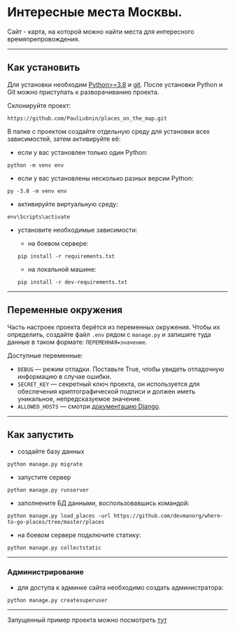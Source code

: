 # Интересные места Москвы.
Сайт - карта, на которой можно найти места для интересного времяпрепровождения.

---
## Как установить
Для установки необходим [Python>=3.8](https://www.python.org/downloads/) и [git](https://git-scm.com/downloads).
После установки Python и Git можно приступать к разворачиванию проекта.

Склонируйте проект:
```
https://github.com/PaulLubnin/places_on_the_map.git
```
В папке с проектом создайте отдельную среду для установки всех зависимостей, затем активируйте её:

- если у вас установлен только один Python:
```
python -m venv env
```
- если у вас установлены несколько разных версии Python:
```
py -3.8 -m venv env
```
- активируйте виртуальную среду:
```
env\Scripts\activate
```
- установите необходимые зависимости:

    - на боевом сервере:
    ```
    pip install -r requirements.txt
    ```
  
    - на локальной машине:
    ```
    pip install -r dev-requirements.txt
    ```
---

## Переменные окружения

Часть настроек проекта берётся из переменных окружения. Чтобы их определить, 
создайте файл `.env` рядом с `manage.py` и запишите туда данные в таком 
формате: `ПЕРЕМЕННАЯ=значение`.

Доступные переменные:
- `DEBUG` — режим отладки. Поставьте True, чтобы увидеть отладочную информацию в случае ошибки.
- `SECRET_KEY` — секретный ключ проекта, он используется для обеспечения криптографической подписи и должен иметь уникальное, непредсказуемое значение.
- `ALLOWED_HOSTS` — смотри [документацию Django](https://docs.djangoproject.com/en/3.2/ref/settings/#allowed-hosts).

---
## Как запустить
- создайте базу данных
```
python manage.py migrate
```
- запустите сервер
```
python manage.py runserver
```
- заполнените БД данными, воспользовавшись командой:
```
python manage.py load_places -url https://github.com/devmanorg/where-to-go-places/tree/master/places
```
- на боевом сервере подключите статику:
```
python manage.py collectstatic
```
---
### Администрирование
- для доступа к админке сайта необходимо создать администратора:
```
python manage.py createsuperuser
```

---
Запущенный пример проекта можно посмотреть [тут](https://paulego.pythonanywhere.com/)